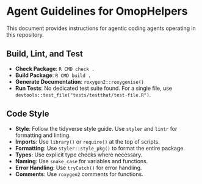 # Agent Guidelines for OmopHelpers

This document provides instructions for agentic coding agents operating in this repository.

## Build, Lint, and Test

- **Check Package**: `R CMD check .`
- **Build Package**: `R CMD build .`
- **Generate Documentation**: `roxygen2::roxygenise()`
- **Run Tests**: No dedicated test suite found. For a single file, use `devtools::test_file("tests/testthat/test-file.R")`.

## Code Style

- **Style**: Follow the tidyverse style guide. Use `styler` and `lintr` for formatting and linting.
- **Imports**: Use `library()` or `require()` at the top of scripts.
- **Formatting**: Use `styler::style_pkg()` to format the entire package.
- **Types**: Use explicit type checks where necessary.
- **Naming**: Use `snake_case` for variables and functions.
- **Error Handling**: Use `tryCatch()` for error handling.
- **Comments**: Use `roxygen2` comments for functions.
